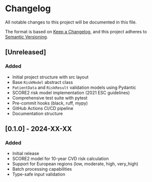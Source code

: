 # Changelog

All notable changes to this project will be documented in this file.

The format is based on [Keep a Changelog](https://keepachangelog.com/en/1.0.0/),
and this project adheres to [Semantic Versioning](https://semver.org/spec/v2.0.0.html).

## [Unreleased]

### Added
- Initial project structure with src layout
- Base `RiskModel` abstract class
- `PatientData` and `RiskResult` validation models using Pydantic
- SCORE2 risk model implementation (2021 ESC guidelines)
- Comprehensive test suite with pytest
- Pre-commit hooks (black, ruff, mypy)
- GitHub Actions CI/CD pipeline
- Documentation structure

## [0.1.0] - 2024-XX-XX

### Added
- Initial release
- SCORE2 model for 10-year CVD risk calculation
- Support for European regions (low, moderate, high, very_high)
- Batch processing capabilities
- Type-safe input validation

